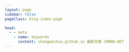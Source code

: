 ```yaml
---
layout: page
sidebar: false
pageClass: blog-index-page

head:
  - - meta
    - name: keywords
      content: changweihua.github.io 最新文章 CMONO.NET
---
```

<!-- <BlogIndex /> -->
<a-spin :spinning="spinning" size="large" :delay="delayTime">
  <div class="flex p-6 justify-center items-center">
    <ListView :categories="categories" />
  </div>
</a-spin>

<script setup lang="ts">
import { onMounted, ref } from "vue";
import { delay } from "lodash-es";
import ListView from '@/components/ListView.vue';
import BlogIndex from "@vp/components/BlogIndex.vue"

const spinning = ref<boolean>(true);
const delayTime = 200;

let categories: ref<Array<{
    title: string;
    link: string;
    description?: string;
    icon: string;
    poster?: string
    posterAlt?: string
  }>> = ref([]);


onMounted(() => {
  fetch(`/jsons/lastest_blogs.json`)
    .then((res) => res.json())
    .then((json) => {
      categories.value = json.map((c) => {
        return {
          title: c["blogName"],
          link: c["filePath"],
          description: c["blogDescription"],
          poster: c["blogPoster"],
          // icon: "VueJS",
        };
      });
    }).finally(() => {
      delay(() => {
        spinning.value = false;
      }, 1500)
    });
});


</script>

<!-- ---
layout: doc
sidebar: false
---

# 项目进度 #

<hr />

::: timeline 2023-06-20
- **打印机**
:::

::: timeline 2023-06-12
:tada: 开始试运行 :tada:
:::

::: timeline 2023-06-09
:tada: 项目重新起航 :tada:
::: -->
